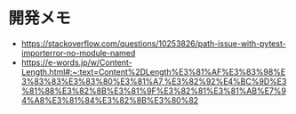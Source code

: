 # 開発メモ

- https://stackoverflow.com/questions/10253826/path-issue-with-pytest-importerror-no-module-named
- https://e-words.jp/w/Content-Length.html#:~:text=Content%2DLength%E3%81%AF%E3%83%98%E3%83%83%E3%83%80%E3%81%A7,%E3%82%92%E4%BC%9D%E3%81%88%E3%82%8B%E3%81%9F%E3%82%81%E3%81%AB%E7%94%A8%E3%81%84%E3%82%8B%E3%80%82
